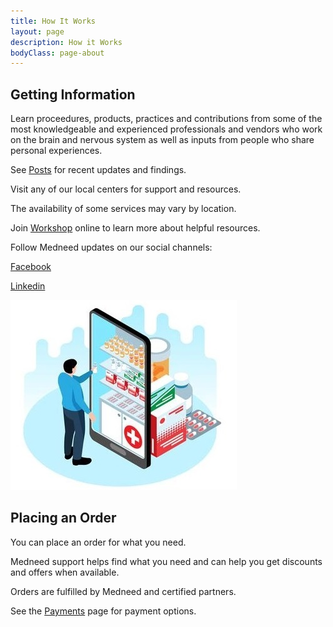 ```yaml
---
title: How It Works
layout: page
description: How it Works
bodyClass: page-about
---
```


## Getting Information 

Learn proceedures, products, practices and contributions from some of the most knowledgeable and experienced professionals and vendors who work on the brain and nervous system as well as inputs from people who share personal experiences. 

See <a href="/posts">Posts</a> for recent updates and findings.

Visit any of our local centers for support and resources. 

The availability of some services may vary by location.

Join <a href="/services/workshop">Workshop</a> online to learn more about helpful resources.

Follow Medneed updates on our social channels: 

<a href="https://www.facebook.com/medneedservice" target="_blank">Facebook</a>

<a href="https://www.linkedin.com/company/medneedservice/" target="_blank">Linkedin</a>


![Order on Medneed](/images/illustrations/med-online.jpg)

## Placing an Order

You can place an order for what you need.

Medneed support helps find what you need and can help you get discounts and offers when available.

Orders are fulfilled by Medneed and certified partners. 

See the <a href="/services/payments">Payments</a> page for payment options.